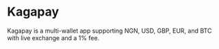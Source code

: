 # Kagapay
Kagapay is a multi-wallet app supporting NGN, USD, GBP, EUR, and BTC with live exchange and a 1% fee.
